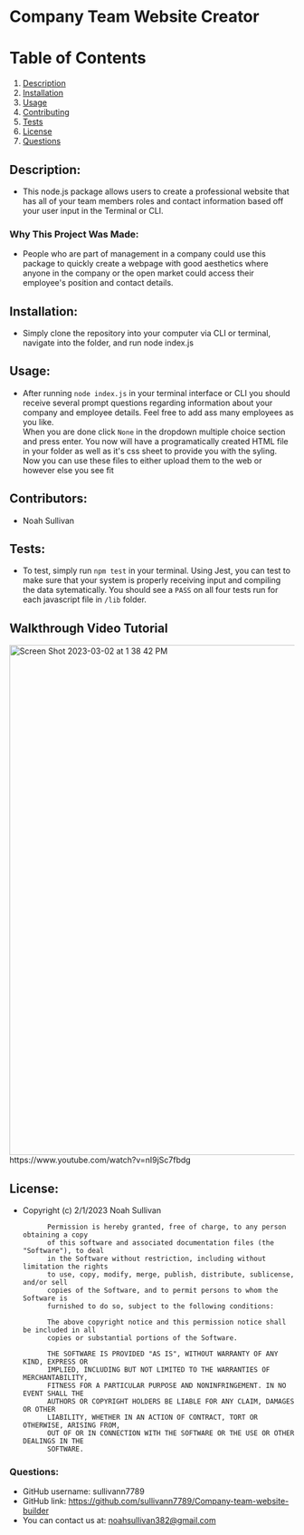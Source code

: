 
# Company Team Website Creator

# Table of Contents
1. [Description](#description)
2. [Installation](#installation)
3. [Usage](#usage)
4. [Contributing](#contributors)
5. [Tests](#tests)
6. [License](#license)
7. [Questions](#questions)

## Description:
- This node.js package allows users to create a professional website that has all of your team members roles and contact information based off your user input in the Terminal or CLI. 
### Why This Project Was Made:
- People who are part of management in a company could use this package to quickly create a webpage with good aesthetics where anyone in the company or the open market could access their employee's position and contact details. 
        
## Installation:
- Simply clone the repository into your computer via CLI or terminal, navigate into the folder, and run node index.js
        
## Usage:
- After running ```node index.js``` in your terminal interface or CLI you should receive several prompt questions regarding information about your company and employee details. Feel free to add ass many employees as you like. <br> When you are done click ```None``` in the  dropdown multiple choice section and press enter. You now will have a programatically created HTML file in your folder as well as it's css sheet to provide you with the syling. Now you can use these files to either upload them to the web or however else you see fit
        
## Contributors:
- Noah Sullivan
        
## Tests:
- To test, simply run ```npm test``` in your terminal. Using Jest, you can test to make sure that your system is properly receiving input and compiling the data sytematically. You should see a ```PASS``` on all four tests run for each javascript file in ```/lib``` folder.

## Walkthrough Video Tutorial
<img width="900" alt="Screen Shot 2023-03-02 at 1 38 42 PM" src="https://user-images.githubusercontent.com/119015927/222596572-da76ce0b-7043-427a-bb15-08e27a37a761.png">
https://www.youtube.com/watch?v=nI9jSc7fbdg

## License:
- Copyright (c) 2/1/2023 Noah Sullivan

            Permission is hereby granted, free of charge, to any person obtaining a copy
            of this software and associated documentation files (the "Software"), to deal
            in the Software without restriction, including without limitation the rights
            to use, copy, modify, merge, publish, distribute, sublicense, and/or sell
            copies of the Software, and to permit persons to whom the Software is
            furnished to do so, subject to the following conditions:
            
            The above copyright notice and this permission notice shall be included in all
            copies or substantial portions of the Software.
            
            THE SOFTWARE IS PROVIDED "AS IS", WITHOUT WARRANTY OF ANY KIND, EXPRESS OR
            IMPLIED, INCLUDING BUT NOT LIMITED TO THE WARRANTIES OF MERCHANTABILITY,
            FITNESS FOR A PARTICULAR PURPOSE AND NONINFRINGEMENT. IN NO EVENT SHALL THE
            AUTHORS OR COPYRIGHT HOLDERS BE LIABLE FOR ANY CLAIM, DAMAGES OR OTHER
            LIABILITY, WHETHER IN AN ACTION OF CONTRACT, TORT OR OTHERWISE, ARISING FROM,
            OUT OF OR IN CONNECTION WITH THE SOFTWARE OR THE USE OR OTHER DEALINGS IN THE
            SOFTWARE.
        
### Questions:
- GitHub username: sullivann7789
- GitHub link: https://github.com/sullivann7789/Company-team-website-builder
- You can contact us at: noahsullivan382@gmail.com
